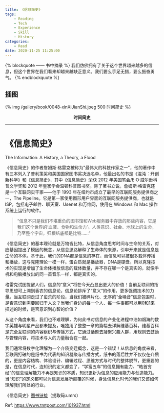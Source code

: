 ```yaml
---
title: 《信息简史》
tags:
	- Reading
	- Tech
	- Experience
	- Skill
	- History
categories:
	- Read
date: 2020-11-25 11:25:00
---
```


{% blockquote —— 书中摘录 %}
我们仿佛拥有了关于这个世界越来越多的信息，但这个世界在我们看来却越来越缺乏意义。我们要么手足无措，要么振奋勇气。
{% endblockquote %}



<!-- more -->

## 插图
{% img /gallery/book/0048-xinXiJianShi.jpeg 500 时间简史 %}
<p align="center"><b>时间简史</b></p>

-----

# 《信息简史》

The Information: A History, a Theory, a Flood

《信息简史》的作者詹姆斯·格雷克被称为"最伟大的科技作家之一"，他的著作中有三本列入了普利策奖和美国国家图书奖决选名单，他最出名的书是《混沌：开创新科学》和《信息简史》，其中《信息简史》荣获 2012 年美国笔会/E·O·威尔逊科普文学奖和 2012 年皇家学会温顿科普图书奖。除了著书立说，詹姆斯·格雷克还是一个互联网实干家——他于 1993 年在纽约市成立了最早的互联网服务提供商之一，The Pipeline。它是第一家使用图形用户界面的互联网服务提供商，也就是 ISP，包括电子邮件、聊天室、Usenet 和万维网，使用在 Windows 和 Mac 操作系统上运行的软件。

>“信息不只是我们不堪重负的图书馆和Web服务器中存放的那些内容，它是我们这个世界的‘血液、食物和生命力’。人类意识、社会、地球上的生命，乃至整个宇宙，归根结底都是比特……”

《信息简史》的基本理论就是万物皆比特，从信息角度思考时间与生命的关系，对应基因提出了模因的概念，从信息思路解释了生命体的来源，引申开来就是信息是生命的本体。基于此，我们的DNA都是信息的存在，而信息可以被很多载体传播和播放，这与克隆理论一模一样。蛋白质就是播放器，DNA是硬盘。所以克隆技术的实现是增加了生命体播放信息的载体数量，并不存在哪一个是真实的，就像手机和电脑播放出的同一首音乐一样，都是真实的。

格雷克试图提醒人们，信息的“意义”将在今天凸显出更大的价值！当前互联网的指导思想可上溯到香农的信息论，信息论排斥了“意义”的作用，更多强调技术的力量。当互联网走过了蛮荒的阶段，当我们被碎片化、无序的“全噪音”信息包围时，是否意识到需要回归于人文？当我们身边的每一个人、每一件事都可以用0和1来描述的时候，是否意识到心智的价值？

从这个角度来看，我们也不难理解，为何此书对信息的产业化进程中浩如烟海的数字英雄与明星产品都未提及，唯独用了整整一章的篇幅去详解维基百科，维基百科是完全互联网的内容组织与传播方式，它通过话题去凝聚兴趣人群，用规则去鼓励与管理内容，将技术与人的力量融合在一起。

我们通常将数字化理解为一个介质变迁概念，这是一个错误！从信息的角度来看，互联网打破的是纸书为代表的知识凝聚与传播方式，纸书的落后性并不仅仅在介质的，更是内容结构、体验设计、编辑过程、思维方式与时代的整体脱节，更重要的是，在信息时代，连知识的定义都变了，“学富五车”的信息拥有能力、“皓首穷经”的信息理解能力不再是知识的本质，知识更新为信息的应用能力与创造能力。当“知识”的定义都可以为信息发展所颠覆的时候，身处信息化时代的我们又该如何理解我们所处的行业。

《信息简史》[图书链接](https://pan.baidu.com/s/1WmY2C2mZQNpoz9RgGcNDag)（提取码:umrs）

Ref: https://www.tmtpost.com/101937.html